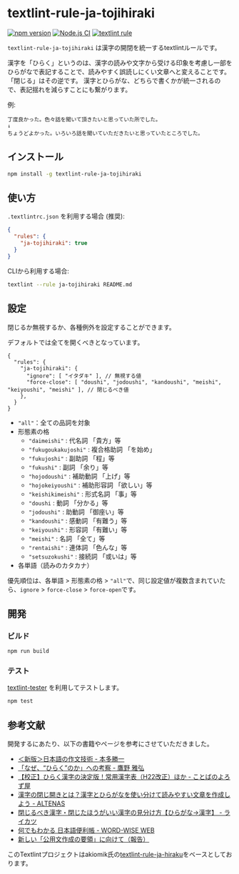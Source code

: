 # textlint-rule-ja-tojihiraki

[![npm version](https://badge.fury.io/js/textlint-rule-ja-tojihiraki.svg)](https://badge.fury.io/js/textlint-rule-ja-tojihiraki)
[![Node.js CI](https://github.com/GunseiKPaseri/textlint-rule-ja-tojihiraki/actions/workflows/ci.yml/badge.svg)](https://github.com/GunseiKPaseri/textlint-rule-ja-tojihiraki/actions/workflows/ci.yml)
[![textlint rule](https://img.shields.io/badge/textlint-fixable-green.svg?style=social)](https://textlint.github.io/) 

`textlint-rule-ja-tojihiraki` は漢字の開閉を統一するtextlintルールです。

漢字を「ひらく」というのは、漢字の読みや文字から受ける印象を考慮し一部をひらがなで表記することで、読みやすく誤読しにくい文章へと変えることです。「閉じる」はその逆です。
漢字とひらがな、どちらで書くかが統一されるので、表記揺れを減らすことにも繋がります。

例:

```
丁度良かった。色々話を聞いて頂きたいと思っていた所でした。
↓
ちょうどよかった。いろいろ話を聞いていただきたいと思っていたところでした。
```

## インストール

```bash
npm install -g textlint-rule-ja-tojihiraki
```

## 使い方

`.textlintrc.json` を利用する場合 (推奨):

```json
{
  "rules": {
    "ja-tojihiraki": true
  }
}
```

CLIから利用する場合:

```bash
textlint --rule ja-tojihiraki README.md
```

## 設定

閉じるか無視するか、各種例外を設定することができます。

デフォルトでは全てを開くべきとなっています。

```jsonc
{
  "rules": {
    "ja-tojihiraki": {
      "ignore": [ "イタダキ" ], // 無視する値
      "force-close": [ "doushi", "jodoushi", "kandoushi", "meishi", "keiyoushi", "meishi" ], // 閉じるべき値
    },
  }
}
```

- `"all"`：全ての品詞を対象
- 形態素の格
  - `"daimeishi"`        : 代名詞 「貴方」等
  - `"fukugoukakujoshi"` : 複合格助詞 「を始め」
  - `"fukujoshi"`        : 副助詞 「程」等
  - `"fukushi"`          : 副詞 「余り」等
  - `"hojodoushi"`       : 補助動詞 「上げ」等
  - `"hojokeiyoushi"`    : 補助形容詞 「欲しい」等
  - `"keishikimeishi"`   : 形式名詞 「事」等
  - `"doushi`            : 動詞 「分かる」等
  - `"jodoushi"`         : 助動詞 「御座い」等
  - `"kandoushi"`        : 感動詞 「有難う」等
  - `"keiyoushi"`        : 形容詞 「有難い」等
  - `"meishi"`           : 名詞 「全て」等
  - `"rentaishi"`        : 連体詞 「色んな」等
  - `"setsuzokushi"`     : 接続詞 「或いは」等
- 各単語（読みのカタカナ）

優先順位は、各単語 > 形態素の格 > `"all"`で、同じ設定値が複数含まれていたら、`ignore` > `force-close` > `force-open`です。

## 開発

### ビルド

```bash
npm run build
```

### テスト

[textlint-tester](https://github.com/textlint/textlint-tester) を利用してテストします。

```bash
npm test
```

## 参考文献

開発するにあたり、以下の書籍やページを参考にさせていただきました。

- [＜新版＞日本語の作文技術 - 本多勝一](https://publications.asahi.com/ecs/detail/?item_id=17593)
- [「なぜ、“ひらく”のか」への考察 - 鷹野 雅弘](https://note.com/swwwitch/n/n105a095c0687)
- [【校正】ひらく漢字の決定版！常用漢字表（H22改正）ほか - ことばのよろず屋](https://kotobanoyorozuya.com/hiraku-ichiran/)
- [漢字の閉じ開きとは？漢字とひらがなを使い分けて読みやすい文章を作成しよう - ALTENAS](https://altenas.jp/blog/chinese-characters-close-up-or-open)
- [閉じるべき漢字・閉じたほうがいい漢字の見分け方【ひらがな→漢字】 - ライカツ](https://lifelikewriter.com/hiragana-kanji-rules/)
- [何でもわかる 日本語便利帳 - WORD-WISE WEB](https://dictionary.sanseido-publ.co.jp/dict/ssd36029)
- [新しい「公用文作成の要領」に向けて（報告）](https://www.bunka.go.jp/seisaku/bunkashingikai/kokugo/hokoku/pdf/92968501_01.pdf)

このTextlintプロジェクトはakiomik氏の[textlint-rule-ja-hiraku](https://github.com/akiomik/textlint-rule-ja-hiraku)をベースとしております。
